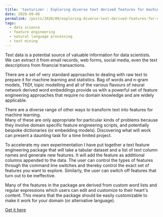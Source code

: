 ```yaml
---
title: 'texturizer : Exploring diverse text derived features for machine learning'
date: 2020-09-06
permalink: /posts/2020/09/exploring-diverse-text-derived-features-for-machine-learning/
tags:
  - data science
  - feature engineering
  - natural language processing
  - text mining
---
```


Text data is a potential source of valuable information for data scientists. We can extract it
from email records, web forms, social media, even the text descriptions from financial transactions.

There are a set of very standard approaches to dealing with raw text to prepare it for machine
learning and statistics. Bag of words and n-gram models, TfiDf, topic modelling and all of the
various flavours of neural network derived word embeddings provide us with a powerful set of 
feature engineering approaches that require no domain knowledge and are widely applicable.
 
There are a diverse range of other ways to transform text into features for machine learning.               
Many of these are only appropriate for particular kinds of problems because they involve domain specific 
feature engineering scripts, and potentially bespoke dictionaries (or embedding models). 
Discovering what will work can present a daunting task for a time limited project.

To accelerate my own experimentation I have put together a text feature engineering package 
that will take a tabular dataset and a list of text column names and generate new features. 
It will add the feature as additional columns appended to the data.
The user can control the types of features through the command line switches and thereby
control the exact set of features you want to explore. Similarly, the user can switch off features
that turn out to be ineffective.

Many of the features in the package are derived from custom word lists and regular expressions
which users can edit and customize to their heart's content. This means that the package should be
easily customizable to make it work for your domain (or alternative language).  
  
[Get it here](https://github.com/john-hawkins/texturizer)


